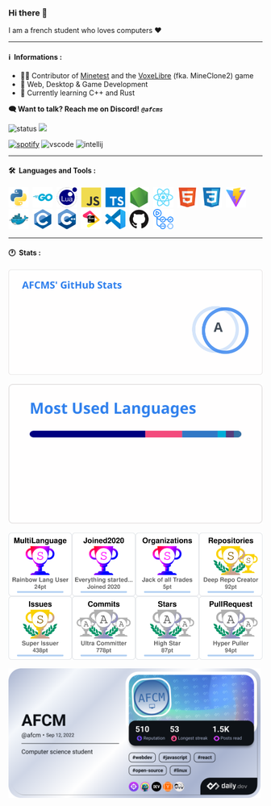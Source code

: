 ### Hi there 👋

I am a french student who loves computers :heart:

---

#### ℹ️ &nbsp;Informations :

- 👨‍💻 Contributor of [Minetest](https://github.com/minetest/minetest) and the [VoxeLibre](https://git.minetest.land/MineClone2/MineClone2)  (fka. MineClone2) game
- 📁 Web, Desktop & Game Development 
- 📗 Currently learning C++ and Rust


**🗨️ Want to talk? Reach me on Discord!** **_`@afcms`_**

![status](https://api.statusbadges.me/badge/status/778997678428127313?simple=true)
![](https://api.statusbadges.me/badge/playing/778997678428127313)

[![spotify](https://api.statusbadges.me/badge/spotify/778997678428127313)](https://api.statusbadges.me/openspotify/778997678428127313)
![vscode](https://api.statusbadges.me/badge/vscode/778997678428127313)
![intellij](https://api.statusbadges.me/badge/intellij/778997678428127313)

---

#### 🛠 &nbsp;Languages and Tools :

<p>
<img src="https://github.com/devicons/devicon/blob/master/icons/python/python-original.svg" title="Python" alt="Python" width="40" height="40"/>&nbsp;
<img src="https://github.com/devicons/devicon/blob/master/icons/go/go-original-wordmark.svg" title="Golang" alt="Golang" width="40" height="40"/>&nbsp;
<img src="https://github.com/devicons/devicon/blob/master/icons/lua/lua-original.svg" title="Lua" alt="Lua" width="40" height="40"/>&nbsp;
<img src="https://github.com/devicons/devicon/blob/master/icons/javascript/javascript-original.svg" title="Javascript" alt="Javascript" width="40" height="40"/>&nbsp;
<img src="https://github.com/devicons/devicon/blob/master/icons/typescript/typescript-original.svg" title="Typescript" alt="Typescript" width="40" height="40"/>&nbsp;
<img src="https://github.com/devicons/devicon/blob/master/icons/nodejs/nodejs-original.svg" title="NodeJS" alt="NodeJS" width="40" height="40"/>&nbsp;
<img src="https://github.com/devicons/devicon/blob/master/icons/react/react-original.svg" title="React" alt="React" width="40" height="40"/>&nbsp;
<img src="https://github.com/devicons/devicon/blob/master/icons/html5/html5-original.svg" title="HTML5" alt="HTML5" width="40" height="40"/>&nbsp;
<img src="https://github.com/devicons/devicon/blob/master/icons/css3/css3-original.svg" title="CSS3" alt="CSS3" width="40" height="40"/>&nbsp;
<img src="https://github.com/devicons/devicon/blob/master/icons/vitejs/vitejs-original.svg" title="Vite" alt="Vite" width="40" height="40"/>&nbsp;
<img src="https://github.com/devicons/devicon/blob/master/icons/docker/docker-original.svg" title="Docker" alt="Docker" width="40" height="40"/>&nbsp;
<img src="https://github.com/devicons/devicon/blob/master/icons/c/c-original.svg" title="C" alt="C" width="40" height="40"/>&nbsp;
<img src="https://github.com/devicons/devicon/blob/master/icons/cplusplus/cplusplus-original.svg" title="C++" alt="C++" width="40" height="40"/>&nbsp;
<img src="https://github.com/devicons/devicon/blob/master/icons/jetbrains/jetbrains-original.svg" title="Jetbrains" alt="Jetbrains" width="40" height="40"/>&nbsp;
<img src="https://github.com/devicons/devicon/blob/master/icons/vscode/vscode-original.svg" title="VSCode" alt="VSCode" width="40" height="40"/>&nbsp;
<img src="https://github.com/devicons/devicon/blob/master/icons/github/github-original.svg" title="GitHub" alt="GitHub" width="40" height="40"/>&nbsp;
  <img src="https://github.com/devicons/devicon/blob/master/icons/githubactions/githubactions-original.svg" title="GitHub Actions" alt="GitHub Actions" width="40" height="40"/>&nbsp;
</p>

---

#### 🕐 &nbsp;Stats :

![stats](readme_stats.svg)

![languages](readme_stats_top_langs.svg)

![trophies](profile_trophies.svg)

<a href="https://app.daily.dev/afcm"><img src="https://github.com/AFCMS/AFCMS/blob/master/devcard.png" width="500" alt="AFCMS' Dev Card"/></a>
